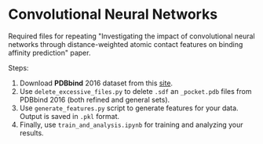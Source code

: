 # Convolutional Neural Networks
Required files for repeating "Investigating the impact of convolutional neural networks through distance-weighted atomic contact features on binding affinity prediction" paper.

Steps:
 1. Download **PDBbind** 2016 dataset from this [site](http://www.pdbbind.org.cn/).
 2. Use `delete_excessive_files.py` to delete `.sdf` an `_pocket.pdb` files from PDBbind 2016 (both refined and general sets).
 3. Use `generate_features.py` script to generate features for your data. Output is saved in `.pkl` format.
 4. Finally, use `train_and_analysis.ipynb` for training and analyzing your results.
